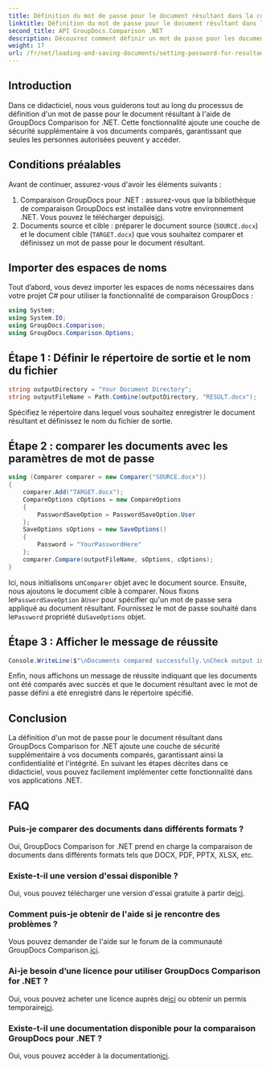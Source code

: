 ```yaml
---
title: Définition du mot de passe pour le document résultant dans la comparaison GroupDocs pour .NET
linktitle: Définition du mot de passe pour le document résultant dans la comparaison GroupDocs pour .NET
second_title: API GroupDocs.Comparison .NET
description: Découvrez comment définir un mot de passe pour les documents résultants dans GroupDocs Comparison for .NET. Améliorez la sécurité et protégez vos fichiers comparés.
weight: 17
url: /fr/net/loading-and-saving-documents/setting-password-for-resultant-document/
---
```

## Introduction
Dans ce didacticiel, nous vous guiderons tout au long du processus de définition d'un mot de passe pour le document résultant à l'aide de GroupDocs Comparison for .NET. Cette fonctionnalité ajoute une couche de sécurité supplémentaire à vos documents comparés, garantissant que seules les personnes autorisées peuvent y accéder.
## Conditions préalables
Avant de continuer, assurez-vous d'avoir les éléments suivants :
1.  Comparaison GroupDocs pour .NET : assurez-vous que la bibliothèque de comparaison GroupDocs est installée dans votre environnement .NET. Vous pouvez le télécharger depuis[ici](https://releases.groupdocs.com/comparison/net/).
2. Documents source et cible : préparer le document source (`SOURCE.docx`) et le document cible (`TARGET.docx`) que vous souhaitez comparer et définissez un mot de passe pour le document résultant.

## Importer des espaces de noms
Tout d’abord, vous devez importer les espaces de noms nécessaires dans votre projet C# pour utiliser la fonctionnalité de comparaison GroupDocs :
```csharp
using System;
using System.IO;
using GroupDocs.Comparison;
using GroupDocs.Comparison.Options;
```
## Étape 1 : Définir le répertoire de sortie et le nom du fichier
```csharp
string outputDirectory = "Your Document Directory";
string outputFileName = Path.Combine(outputDirectory, "RESULT.docx");
```
Spécifiez le répertoire dans lequel vous souhaitez enregistrer le document résultant et définissez le nom du fichier de sortie.
## Étape 2 : comparer les documents avec les paramètres de mot de passe
```csharp
using (Comparer comparer = new Comparer("SOURCE.docx"))
{
    comparer.Add("TARGET.docx");
    CompareOptions cOptions = new CompareOptions
    {
        PasswordSaveOption = PasswordSaveOption.User
    };
    SaveOptions sOptions = new SaveOptions()
    {
        Password = "YourPasswordHere"
    };
    comparer.Compare(outputFileName, sOptions, cOptions);
}
```
 Ici, nous initialisons un`Comparer` objet avec le document source. Ensuite, nous ajoutons le document cible à comparer. Nous fixons le`PasswordSaveOption` à`User` pour spécifier qu'un mot de passe sera appliqué au document résultant. Fournissez le mot de passe souhaité dans le`Password` propriété du`SaveOptions` objet.
## Étape 3 : Afficher le message de réussite
```csharp
Console.WriteLine($"\nDocuments compared successfully.\nCheck output in {outputDirectory}.");
```
Enfin, nous affichons un message de réussite indiquant que les documents ont été comparés avec succès et que le document résultant avec le mot de passe défini a été enregistré dans le répertoire spécifié.

## Conclusion
La définition d'un mot de passe pour le document résultant dans GroupDocs Comparison for .NET ajoute une couche de sécurité supplémentaire à vos documents comparés, garantissant ainsi la confidentialité et l'intégrité. En suivant les étapes décrites dans ce didacticiel, vous pouvez facilement implémenter cette fonctionnalité dans vos applications .NET.
## FAQ
### Puis-je comparer des documents dans différents formats ?
Oui, GroupDocs Comparison for .NET prend en charge la comparaison de documents dans différents formats tels que DOCX, PDF, PPTX, XLSX, etc.
### Existe-t-il une version d'essai disponible ?
 Oui, vous pouvez télécharger une version d'essai gratuite à partir de[ici](https://releases.groupdocs.com/).
### Comment puis-je obtenir de l'aide si je rencontre des problèmes ?
 Vous pouvez demander de l'aide sur le forum de la communauté GroupDocs Comparison.[ici](https://forum.groupdocs.com/c/comparison/12).
### Ai-je besoin d’une licence pour utiliser GroupDocs Comparison for .NET ?
 Oui, vous pouvez acheter une licence auprès de[ici](https://purchase.groupdocs.com/buy) ou obtenir un permis temporaire[ici](https://purchase.groupdocs.com/temporary-license/).
### Existe-t-il une documentation disponible pour la comparaison GroupDocs pour .NET ?
 Oui, vous pouvez accéder à la documentation[ici](https://tutorials.groupdocs.com/comparison/net/).